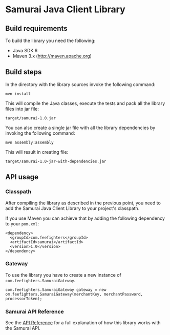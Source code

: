 Samurai Java Client Library
===========================

Build requirements
------------------

To build the library you need the following:

* Java SDK 6
* Maven 3.x (http://maven.apache.org)

Build steps
-----------

In the directory with the library sources invoke the following command:

    mvn install
    
This will compile the Java classes, execute the tests and pack all the library files into jar file:
    
    target/samurai-1.0.jar

You can also create a single jar file with all the library dependencies by invoking the following command:
    
    mvn assembly:assembly
    
This will result in creating file:
    
    target/samurai-1.0-jar-with-dependencies.jar    

API usage
---------

### Classpath

After compiling the library as described in the previous point, you need to add the Samurai Java Client Library to your project's classpath.

If you use Maven you can achieve that by adding the following dependency to your `pom.xml`:
 
    <dependency>
      <groupId>com.feefighters</groupId>
      <artifactId>samurai</artifactId>
      <version>1.0</version>
    </dependency>    
    
### Gateway

To use the library you have to create a new instance of `com.feefighters.SamuraiGateway`.

    com.feefighters.SamuraiGateway gateway = new om.feefighters.SamuraiGateway(merchantKey, merchantPassword, processorToken);
    

### Samurai API Reference

See the [API Reference](https://samurai.feefighters.com/developers/api-reference/java) for a full explanation of how this library works with the Samurai API.
    
